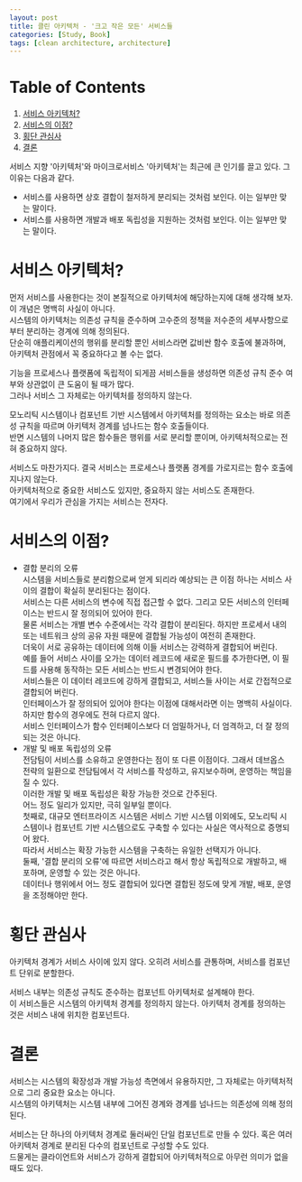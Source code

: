 ```yaml
---
layout: post
title: 클린 아키텍처 - '크고 작은 모든' 서비스들
categories: [Study, Book]
tags: [clean architecture, architecture]
---
```


# Table of Contents

1.  [서비스 아키텍처?](#org00708a9)
2.  [서비스의 이점?](#orgb735785)
3.  [횡단 관심사](#org565b02c)
4.  [결론](#orge264127)

서비스 지향 '아키텍처'와 마이크로서비스 '아키텍처'는 최근에 큰 인기를 끌고 있다. 그 이유는 다음과 같다.  

-   서비스를 사용하면 상호 결합이 철저하게 분리되는 것처럼 보인다. 이는 일부만 맞는 말이다.
-   서비스를 사용하면 개발과 배포 독립성을 지원하는 것처럼 보인다. 이는 일부만 맞는 말이다.


<a id="org00708a9"></a>

# 서비스 아키텍처?

먼저 서비스를 사용한다는 것이 본질적으로 아키텍처에 해당하는지에 대해 생각해 보자. 이 개념은 명백히 사실이 아니다.  
시스템의 아키텍처는 의존성 규칙을 준수하며 고수준의 정책을 저수준의 세부사항으로부터 분리하는 경계에 의해 정의된다.  
단순히 애플리케이션의 행위를 분리할 뿐인 서비스라면 값비싼 함수 호출에 불과하며, 아키텍처 관점에서 꼭 중요하다고 볼 수는 없다.  

기능을 프로세스나 플랫폼에 독립적이 되게끔 서비스들을 생성하면 의존성 규칙 준수 여부와 상관없이 큰 도움이 될 때가 많다.  
그러나 서비스 그 자체로는 아키텍처를 정의하지 않는다.  

모노리틱 시스템이나 컴포넌트 기반 시스템에서 아키텍처를 정의하는 요소는 바로 의존성 규칙을 따르며 아키텍처 경계를 넘나드는 함수 호출들이다.  
반면 시스템의 나머지 많은 함수들은 행위를 서로 분리할 뿐이며, 아키텍처적으로는 전혀 중요하지 않다.  

서비스도 마찬가지다. 결국 서비스는 프로세스나 플랫폼 경계를 가로지르는 함수 호출에 지나지 않는다.  
아키텍처적으로 중요한 서비스도 있지만, 중요하지 않는 서비스도 존재한다.  
여기에서 우리가 관심을 가지는 서비스는 전자다.  


<a id="orgb735785"></a>

# 서비스의 이점?

-   결합 분리의 오류  
    시스템을 서비스들로 분리함으로써 얻게 되리라 예상되는 큰 이점 하나는 서비스 사이의 결합이 확실히 분리된다는 점이다.  
    서비스는 다른 서비스의 변수에 직접 접근할 수 없다. 그리고 모든 서비스의 인터페이스는 반드시 잘 정의되어 있어야 한다.  
    물론 서비스는 개별 변수 수준에서는 각각 결합이 분리된다. 하지만 프로세서 내의 또는 네트워크 상의 공유 자원 때문에 결합될 가능성이 여전히 존재한다.  
    더욱이 서로 공유하는 데이터에 의해 이들 서비스는 강력하게 결합되어 버린다.  
    예를 들어 서비스 사이를 오가는 데이터 레코드에 새로운 필드를 추가한다면, 이 필드를 사용해 동작하는 모든 서비스는 반드시 변경되어야 한다.  
    서비스들은 이 데이터 레코드에 강하게 결합되고, 서비스들 사이는 서로 간접적으로 결합되어 버린다.  
    인터페이스가 잘 정의되어 있어야 한다는 이점에 대해서라면 이는 명백히 사실이다. 하지만 함수의 경우에도 전혀 다르지 않다.  
    서비스 인터페이스가 함수 인터페이스보다 더 엄밀하거나, 더 엄격하고, 더 잘 정의되는 것은 아니다.
-   개발 및 배포 독립성의 오류  
    전담팀이 서비스를 소유하고 운영한다는 점이 또 다른 이점이다. 그래서 데브옵스 전략의 일환으로 전담팀에서 각 서비스를 작성하고, 유지보수하며, 운영하는 책임을 질 수 있다.  
    이러한 개발 및 배포 독립성은 확장 가능한 것으로 간주된다.  
    어느 정도 일리가 있지만, 극히 일부일 뿐이다.  
    첫째로, 대규모 엔터프라이즈 시스템은 서비스 기반 시스템 이외에도, 모노리틱 시스템이나 컴포넌트 기반 시스템으로도 구축할 수 있다는 사실은 역사적으로 증명되어 왔다.  
    따라서 서비스는 확장 가능한 시스템을 구축하는 유일한 선택지가 아니다.  
    둘째, '결합 분리의 오류'에 따르면 서비스라고 해서 항상 독립적으로 개발하고, 배포하며, 운영할 수 있는 것은 아니다.  
    데이터나 행위에서 어느 정도 결합되어 있다면 결합된 정도에 맞게 개발, 배포, 운영을 조정해야만 한다.


<a id="org565b02c"></a>

# 횡단 관심사

아키텍처 경계가 서비스 사이에 있지 않다. 오히려 서비스를 관통하며, 서비스를 컴포넌트 단위로 분할한다.  

서비스 내부는 의존성 규칙도 준수하는 컴포넌트 아키텍처로 설계해야 한다.  
이 서비스들은 시스템의 아키텍처 경계를 정의하지 않는다. 아키텍처 경계를 정의하는 것은 서비스 내에 위치한 컴포넌트다.  


<a id="orge264127"></a>

# 결론

서비스는 시스템의 확장성과 개발 가능성 측면에서 유용하지만, 그 자체로는 아키텍처적으로 그리 중요한 요소는 아니다.  
시스템의 아키텍처는 시스템 내부에 그어진 경계와 경계를 넘나드는 의존성에 의해 정의된다.  

서비스는 단 하나의 아키텍처 경계로 둘러싸인 단일 컴포넌트로 만들 수 있다. 혹은 여러 아키텍처 경계로 분리된 다수의 컴포넌트로 구성할 수도 있다.  
드물게는 클라이언트와 서비스가 강하게 결합되어 아키텍처적으로 아무런 의미가 없을 때도 있다.  

